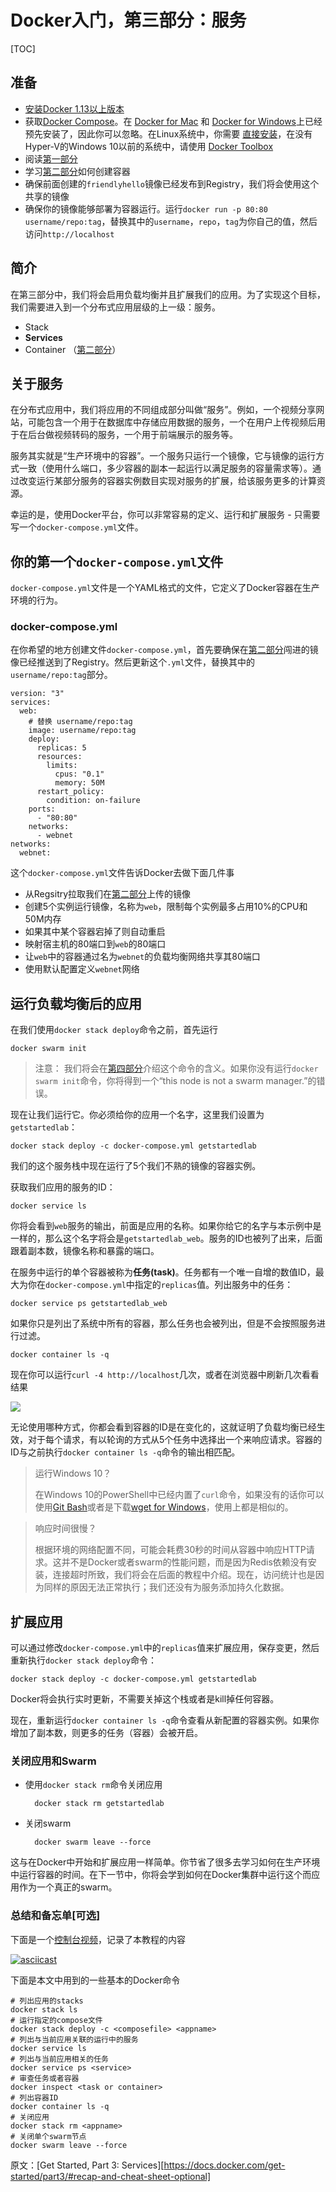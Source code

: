 # Docker入门，第三部分：服务

[TOC]

## 准备

- [安装Docker 1.13以上版本][install-docker-113]
- 获取[Docker Compose][docker-compose]。在 [Docker for Mac][docker-for-mac] 和 [Docker for Windows][docker-for-windows]上已经预先安装了，因此你可以忽略。在Linux系统中，你需要 [直接安装][compose-install-directly]，在没有Hyper-V的Windows 10以前的系统中，请使用 [Docker Toolbox][docker-toolbox]
- 阅读[第一部分][tutorial-1]
- 学习[第二部分][tutorial-2]如何创建容器
- 确保前面创建的`friendlyhello`镜像已经发布到Registry，我们将会使用这个共享的镜像
- 确保你的镜像能够部署为容器运行。运行`docker run -p 80:80 username/repo:tag`，替换其中的`username`，`repo`，`tag`为你自己的值，然后访问`http://localhost`

## 简介

在第三部分中，我们将会启用负载均衡并且扩展我们的应用。为了实现这个目标，我们需要进入到一个分布式应用层级的上一级：服务。

- Stack
- **Services**
- Container （[第二部分][tutorial-2]）

## 关于服务

在分布式应用中，我们将应用的不同组成部分叫做“服务”。例如，一个视频分享网站，可能包含一个用于在数据库中存储应用数据的服务，一个在用户上传视频后用于在后台做视频转码的服务，一个用于前端展示的服务等。

服务其实就是“生产环境中的容器”。一个服务只运行一个镜像，它与镜像的运行方式一致（使用什么端口，多少容器的副本一起运行以满足服务的容量需求等）。通过改变运行某部分服务的容器实例数目实现对服务的扩展，给该服务更多的计算资源。

幸运的是，使用Docker平台，你可以非常容易的定义、运行和扩展服务 - 只需要写一个`docker-compose.yml`文件。

## 你的第一个`docker-compose.yml`文件

`docker-compose.yml`文件是一个YAML格式的文件，它定义了Docker容器在生产环境的行为。

### docker-compose.yml

在你希望的地方创建文件`docker-compose.yml`，首先要确保在[第二部分][tutorial-2]闯进的镜像已经推送到了Registry。然后更新这个`.yml`文件，替换其中的`username/repo:tag`部分。

    version: "3"
    services:
      web:
        # 替换 username/repo:tag 
        image: username/repo:tag
        deploy:
          replicas: 5
          resources:
            limits:
              cpus: "0.1"
              memory: 50M
          restart_policy:
            condition: on-failure
        ports:
          - "80:80"
        networks:
          - webnet
    networks:
      webnet:

这个`docker-compose.yml`文件告诉Docker去做下面几件事

- 从Regsitry拉取我们在[第二部分][tutorial-2]上传的镜像
- 创建5个实例运行镜像，名称为`web`，限制每个实例最多占用10%的CPU和50M内存
- 如果其中某个容器宕掉了则自动重启
- 映射宿主机的80端口到`web`的80端口
- 让`web`中的容器通过名为`webnet`的负载均衡网络共享其80端口
- 使用默认配置定义`webnet`网络

## 运行负载均衡后的应用

在我们使用`docker stack deploy`命令之前，首先运行

    docker swarm init

> 注意： 我们将会在[第四部分][tutorial-4]介绍这个命令的含义。如果你没有运行`docker swarm init`命令，你将得到一个“this node is not a swarm manager.”的错误。

现在让我们运行它。你必须给你的应用一个名字，这里我们设置为`getstartedlab`：

    docker stack deploy -c docker-compose.yml getstartedlab
    
我们的这个服务栈中现在运行了5个我们不熟的镜像的容器实例。

获取我们应用的服务的ID：

    docker service ls

你将会看到`web`服务的输出，前面是应用的名称。如果你给它的名字与本示例中是一样的，那么这个名字将会是`getstartedlab_web`。服务的ID也被列了出来，后面跟着副本数，镜像名称和暴露的端口。

在服务中运行的单个容器被称为**任务(task)**。任务都有一个唯一自增的数值ID，最大为你在`docker-compose.yml`中指定的`replicas`值。列出服务中的任务：

    docker service ps getstartedlab_web

如果你只是列出了系统中所有的容器，那么任务也会被列出，但是不会按照服务进行过滤。

    docker container ls -q

现在你可以运行`curl -4 http://localhost`几次，或者在浏览器中刷新几次看看结果

![](media/15129985693443/15130067465181.png)

无论使用哪种方式，你都会看到容器的ID是在变化的，这就证明了负载均衡已经生效，对于每个请求，有以轮询的方式从5个任务中选择出一个来响应请求。容器的ID与之前执行`docker container ls -q`命令的输出相匹配。


> 运行Windows 10？
> 
> 在Windows 10的PowerShell中已经内置了`curl`命令，如果没有的话你可以使用[Git Bash][git-bash]或者是下载[wget for Windows][wget-for-windows]，使用上都是相似的。


> 响应时间很慢？
> 
> 根据环境的网络配置不同，可能会耗费30秒的时间从容器中响应HTTP请求。这并不是Docker或者swarm的性能问题，而是因为Redis依赖没有安装，连接超时所致，我们将会在后面的教程中介绍。现在，访问统计也是因为同样的原因无法正常执行；我们还没有为服务添加持久化数据。

## 扩展应用

可以通过修改`docker-compose.yml`中的`replicas`值来扩展应用，保存变更，然后重新执行`docker stack deploy`命令：

    docker stack deploy -c docker-compose.yml getstartedlab
    
Docker将会执行实时更新，不需要关掉这个栈或者是kill掉任何容器。

现在，重新运行`docker container ls -q`命令查看从新配置的容器实例。如果你增加了副本数，则更多的任务（容器）会被开启。

### 关闭应用和Swarm

- 使用`docker stack rm`命令关闭应用

        docker stack rm getstartedlab

- 关闭swarm

        docker swarm leave --force
    
这与在Docker中开始和扩展应用一样简单。你节省了很多去学习如何在生产环境中运行容器的时间。在下一节中，你将会学到如何在Docker集群中运行这个而应用作为一个真正的swarm。

### 总结和备忘单[可选]

下面是一个[控制台视频][terminal-recording]，记录了本教程的内容

[![asciicast](https://asciinema.org/a/113831.png)](https://asciinema.org/a/113831)

下面是本文中用到的一些基本的Docker命令

    # 列出应用的stacks
    docker stack ls
    # 运行指定的compose文件
    docker stack deploy -c <composefile> <appname>
    # 列出与当前应用关联的运行中的服务
    docker service ls
    # 列出与当前应用相关的任务
    docker service ps <service>
    # 审查任务或者容器
    docker inspect <task or container> 
    # 列出容器ID
    docker container ls -q 
    # 关闭应用
    docker stack rm <appname> 
    # 关闭单个swarm节点
    docker swarm leave --force
    
[install-docker-113]:https://docs.docker.com/engine/installation/
[tutorial-1]:https://docs.docker.com/get-started/
[tutorial-2]:https://docs.docker.com/get-started/part2/
[tutorial-4]:https://docs.docker.com/get-started/part4/
[docker-compose]:https://docs.docker.com/compose/overview/
[docker-for-mac]:https://docs.docker.com/docker-for-mac/
[docker-for-windows]:https://docs.docker.com/docker-for-windows/
[compose-install-directly]:https://github.com/docker/compose/releases
[docker-toolbox]:https://docs.docker.com/toolbox/overview/
[git-bash]:https://git-for-windows.github.io/
[wget-for-windows]:http://gnuwin32.sourceforge.net/packages/wget.htm
[terminal-recording]:https://asciinema.org/a/b5gai4rnflh7r0kie01fx6lip

原文：[Get Started, Part 3: Services][https://docs.docker.com/get-started/part3/#recap-and-cheat-sheet-optional]

